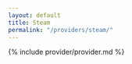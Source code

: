 ```yaml
---
layout: default
title: Steam
permalink: "/providers/steam/"
---
```


{% include provider/provider.md %}
